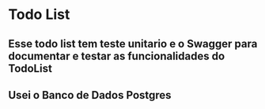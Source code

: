 # Todo List
## Esse todo list tem teste unitario e o Swagger para documentar e testar as funcionalidades do TodoList
## Usei o Banco de Dados Postgres
